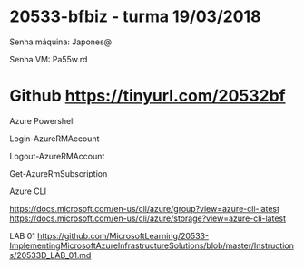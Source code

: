 # 20533-bfbiz - turma 19/03/2018

Senha máquina: Japones@

Senha VM: Pa55w.rd

# Github https://tinyurl.com/20532bf

Azure Powershell

Login-AzureRMAccount

Logout-AzureRMAccount

Get-AzureRmSubscription


Azure CLI

https://docs.microsoft.com/en-us/cli/azure/group?view=azure-cli-latest
https://docs.microsoft.com/en-us/cli/azure/storage?view=azure-cli-latest


LAB 01
https://github.com/MicrosoftLearning/20533-ImplementingMicrosoftAzureInfrastructureSolutions/blob/master/Instructions/20533D_LAB_01.md
